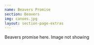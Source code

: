 ```yaml
---
name: Beavers Promise
section: Beavers
img: canoes.jpg
layout: section-page-extras
---
```

Beavers promise here. Image not showing
